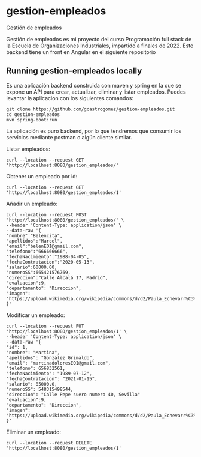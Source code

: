 # gestion-empleados
Gestión de empleados

Gestión de empleados es mi proyecto del curso Programación full stack de la Escuela de Organizaciones Industriales, impartido a finales
de 2022. Este backend tiene un front en Angular en el siguiente repositorio 

## Running gestion-empleados locally
Es una aplicación backend construida con maven y spring en la que se expone un API para crear, actualizar, eliminar y listar empleados. Puedes levantar la aplicacion con los siguientes comandos:


```
git clone https://github.com/gcastrogomez/gestion-empleados.git
cd gestion-empleados
mvn spring-boot:run
```

La aplicación es puro backend, por lo que tendremos que consumir los servicios mediante postman o algún cliente similar.

Listar empleados:

    curl --location --request GET 'http://localhost:8080/gestion_empleados/' 

Obtener un empleado por id:

    curl --location --request GET 'http://localhost:8080/gestion_empleados/1' 

Añadir un empleado:

    curl --location --request POST 'http://localhost:8080/gestion_empleados/' \
	--header 'Content-Type: application/json' \
	--data-raw '{
    "nombre":"Belencita",
    "apellidos":"Marcel",
    "email":"belenEOI@gmail.com",
    "telefono":"666666666",
    "fechaNacimiento":"1988-04-05",
    "fechaContratacion":"2020-05-13",
    "salario":60000.00,
    "numeroSS":665421576769,
    "direccion":"Calle Alcalá 17, Madrid",
    "evaluacion":9,
    "departamento": "Direccion",
    "imagen": "https://upload.wikimedia.org/wikipedia/commons/d/d2/Paula_Echevarr%C3%ADa_en_los_Premios_Goya_2017_%28cropped%29.jpg"
	}'

Modificar un empleado:

    curl --location --request PUT 'http://localhost:8080/gestion_empleados/1' \
	--header 'Content-Type: application/json' \
	--data-raw '{
    "id": 1,
    "nombre": "Martina",
    "apellidos": "González Grimaldo",
    "email": "martinadoloresEOI@gmail.com",
    "telefono": 656832561,
    "fechaNacimiento": "1989-07-12",
    "fechaContratacion": "2021-01-15",
    "salario": 85000.0,
    "numeroSS": 548315498544,
    "direccion": "Calle Pepe suero numero 40, Sevilla"
    "evaluacion":9,
    "departamento": "Direccion",
    "imagen": "https://upload.wikimedia.org/wikipedia/commons/d/d2/Paula_Echevarr%C3%ADa_en_los_Premios_Goya_2017_%28cropped%29.jpg"
	}'

Eliminar un empleado:

    curl --location --request DELETE 'http://localhost:8080/gestion_empleados/1'